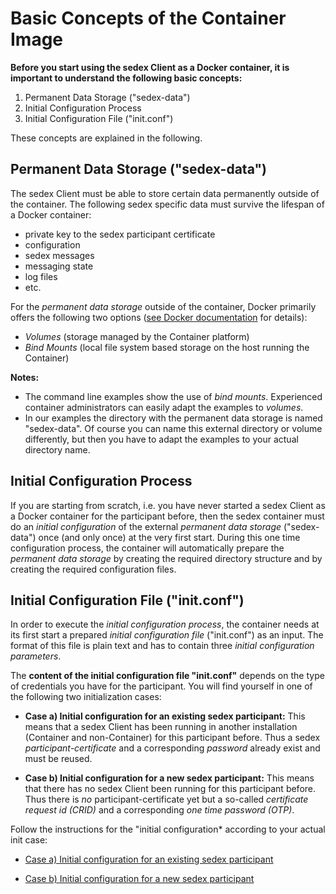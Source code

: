 # Basic Concepts of the Container Image

**Before you start using the sedex Client as a Docker container, it is important to understand the following basic concepts:**

 1. Permanent Data Storage ("sedex-data")
 2. Initial Configuration Process
 3. Initial Configuration File ("init.conf")

These concepts are explained in the following.



<a name="Permanent_Data_Storage"></a>
## Permanent Data Storage ("sedex-data")

The sedex Client must be able to store certain data permanently outside of the container.
The following sedex specific data must survive the lifespan of a Docker container:

- private key to the sedex participant certificate
- configuration
- sedex messages
- messaging state
- log files
- etc.

For the *permanent data storage* outside of the container, Docker primarily offers the following two options ([see Docker documentation](https://docs.docker.com/storage/) for details):

- *Volumes* (storage managed by the Container platform)
- *Bind Mounts* (local file system based storage on the host running the Container)


**Notes:**

 - The command line examples show the use of *bind mounts*. Experienced container administrators can easily adapt the examples to *volumes*.
 - In our examples the directory with the permanent data storage is named "sedex-data". Of course you can name this external directory or volume differently, but then you have to adapt the examples to your actual directory name. 



<a name="Initial_Configuration_Process"></a>
## Initial Configuration Process

If you are starting from scratch, i.e. you have never started a sedex Client as a Docker container for the participant before, then the sedex container must do an *initial configuration* of the external *permanent data storage* ("sedex-data") once (and only once) at the very first start.
During this one time configuration process, the container will automatically prepare the *permanent data storage* by creating the required directory structure and by creating the required configuration files.



<a name="Initial_Configuration_File"></a>
## Initial Configuration File ("init.conf")

In order to execute the *initial configuration process*, the container needs at its first start a prepared *initial configuration file* ("init.conf") as an input.
The format of this file is plain text and has to contain three *initial configuration parameters*.


The **content of the initial configuration file "init.conf"** depends on the type of credentials you have for the participant. You will find yourself in one of the following two initialization cases:

   - **Case a) Initial configuration for an existing sedex participant:**
  This means that a sedex Client has been running in another installation (Container and non-Container) for this participant before. Thus a sedex *participant-certificate* and a corresponding *password* already exist and must be reused.

   - **Case b) Initial configuration for a new sedex participant:**
  This means that there has no sedex Client been running for this participant before. Thus there is *no* participant-certificate yet but a so-called *certificate request id (CRID)* and a corresponding *one time password (OTP)*.

Follow the instructions for the "initial configuration* according to your actual init case:

   - [Case a) Initial configuration for an existing sedex participant](initial-configuration/initial_configuration_with_certificate.md)

   - [Case b) Initial configuration for a new sedex participant](initial-configuration/initial_configuration_with_crid_and_otp.md)
